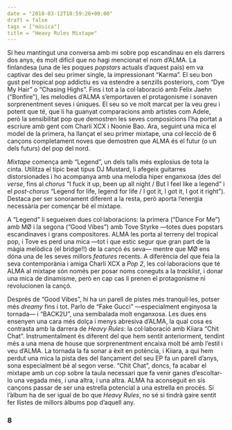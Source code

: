 ```yaml
---
date = "2018-03-12T10:59:26+00:00"
draft = false
tags = ["música"]
title = "Heavy Rules Mixtape"
---
```

Si heu mantingut una conversa amb mi sobre pop escandinau en els darrers dos anys, és molt difícil que no hagi mencionat el nom d’ALMA. La finlandesa (una de les poques *popstars* actuals d’aquest país) em va captivar des del seu primer single, la impressionant “Karma”. El seu bon gust pel tropical pop addictiu es va estendre a senzills posteriors, com “Dye My Hair” o “Chasing Highs”. Fins i tot a la col·laboració amb Felix Jaehn (“Bonfire”), les melodies d’ALMA s’emportaven el protagonisme i sonaven sorprenentment seves i úniques. El seu so ve molt marcat per la veu greu i potent que té, que li ha guanyat comparacions amb artistes com Adele, però la sensibilitat pop que demostren les seves composicions l’ha portat a escriure amb gent com Charli XCX i Noonie Bao. Ara, seguint una mica el model de la primera, ha llançat el seu primer mixtape, una col·lecció de 6 cançons completament noves que demostren que ALMA és el futur (o un dels futurs) del pop del nord.

<!-- more -->

*Mixtape* comença amb “Legend”, un dels talls més explosius de tota la cinta. Utilitza el típic beat tipus DJ Mustard, li afegeix guitarres distorsionades i ho acompanya amb una melodia hiper enganxosa (des del *verse*, fins al *chorus* “I fuck it up, been up all night / But I feel like a legend” i el *post-chorus* “Legend for life, legend for life / I got it, I got it, I got it right”). Destaca per ser sonorament diferent a la resta, però aporta l’energia necessària per començar bé el mixtape.

A “Legend” li segueixen dues col·laboracions: la primera (“Dance For Me”) amb MØ i la segona (“Good Vibes”) amb Tove Styrke —totes dues popstars escandinaves i grans compositores. ALMA les porta al terreny del tropical pop, i Tove es perd una mica —tot i que estic segur que gran part de la màgia melòdica (el bridge!!) de la cançó és seva— mentre que MØ ens dóna una de les seves millors *features* recents. A diferència del que feia la seva contemporània i amiga Charli XCX a *Pop 2*, les col·laboracions que té ALMA al mixtape són només per posar noms coneguts a la *tracklist*, i donar una mica de dinamisme, però en cap cas li prenen el protagonisme ni revolucionen la cançó. 

Després de “Good Vibes”, hi ha un parell de pistes més tranquil·les, potser més *dreamy* fins i tot. Parlo de “Fake Gucci” —especialment enginyosa la tornada— i “BACK2U”, una semibalada molt enganxosa. Les dues ens ensenyen una cara més dolça i menys abresiva d’ALMA, la qual cosa es contrasta amb la darrera de *Heavy Rules*: la col·laboració amb Kiiara “Chit Chat”. Instrumentalment és diferent del que hem sentit anteriorment, tendint més a una mena de house que sorprenentment encaixa molt bé amb l’estil i veu d’ALMA. La tornada la fa sonar a èxit en potència, i Kiiara, a qui hem perdut una mica la pista des del llançament del seu EP fa un parell d’anys, sona especialment bé al segon verse. “Chit Chat”, doncs, fa acabar el mixtape amb un cop sobre la taula necessari que fa venir ganes d’escoltar-lo una vegada més, i una altra, i una altra. ALMA ha aconseguit en sis cançons passar de ser una estrella potencial a una estrella en procés. Si l’àlbum ha de ser igual de bo que *Heavy Rules*, no sé si tindrà gaire sentit fer llistes de millors àlbums pop d’aquell any. 

### 8